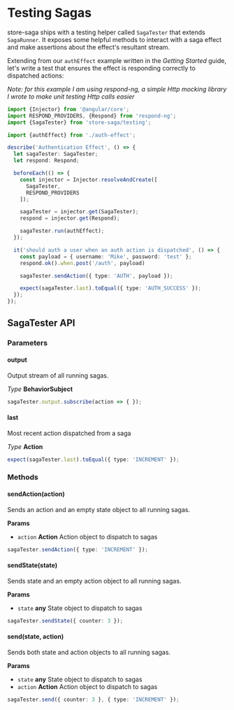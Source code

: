 # Testing Sagas
store-saga ships with a testing helper called `SagaTester` that extends `SagaRunner`. It exposes some helpful methods to interact with a saga effect and make assertions about the effect's resultant stream.

Extending from our `authEffect` example written in the _Getting Started_ guide, let's write a test that ensures the effect is responding correctly to dispatched actions:

_Note: for this example I am using respond-ng, a simple Http mocking library I wrote to make unit testing Http calls easier_

```ts
import {Injector} from '@angular/core';
import RESPOND_PROVIDERS, {Respond} from 'respond-ng';
import {SagaTester} from 'store-saga/testing';

import {authEffect} from './auth-effect';

describe('Authentication Effect', () => {
  let sagaTester: SagaTester;
  let respond: Respond;

  beforeEach(() => {
    const injector = Injector.resolveAndCreate([
      SagaTester,
      RESPOND_PROVIDERS
    ]);

    sagaTester = injector.get(SagaTester);
    respond = injector.get(Respond);

    sagaTester.run(authEffect);
  });

  it('should auth a user when an auth action is dispatched', () => {
    const payload = { username: 'Mike', password: 'test' };
    respond.ok().when.post('/auth', payload)

    sagaTester.sendAction({ type: 'AUTH', payload });

    expect(sagaTester.last).toEqual({ type: 'AUTH_SUCCESS' });
  });
});
```

## SagaTester API
### Parameters
#### output
Output stream of all running sagas.

_Type_ __BehaviorSubject__

```ts
sagaTester.output.subscribe(action => { });
```

#### last
Most recent action dispatched from a saga

_Type_ __Action__

```ts
expect(sagaTester.last).toEqual({ type: 'INCREMENT' });
```

### Methods
#### sendAction(action)
Sends an action and an empty state object to all running sagas.

__Params__
* `action` __Action__ Action object to dispatch to sagas

```ts
sagaTester.sendAction({ type: 'INCREMENT' });
```

#### sendState(state)
Sends state and an empty action object to all running sagas.

__Params__
* `state` __any__ State object to dispatch to sagas

```ts
sagaTester.sendState({ counter: 3 });
```

#### send(state, action)
Sends both state and action objects to all running sagas.

__Params__
* `state` __any__ State object to dispatch to sagas
* `action` __Action__ Action object to dispatch to sagas

```ts
sagaTester.send({ counter: 3 }, { type: 'INCREMENT' });
```

